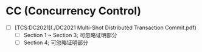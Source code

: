 # CC (Concurrency Control)

- [ ] [TCS:DC2021](./DC2021 Multi-Shot Distributed Transaction Commit.pdf)
  - [ ] Section 1 ~ Section 3; 可忽略证明部分
  - [ ] Section 4; 可忽略证明部分